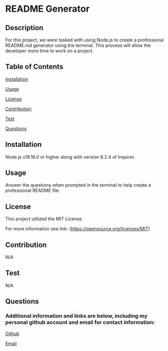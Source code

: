 # README Generator

## Description
For this project, we were tasked with using Node.js to create a professional README.md generator using the terminal. This process will allow the developer more time to work on a project.

## Table of Contents
[Installation](#installation)

  [Usage](#usage)

  [License](#license)

  [Contribution](#contribution)

  [Test](#test)

  [Questions](#questions) 

  ## Installation
  Node.js v18.16.0 or higher along with version 8.2.4 of Inquirer.

  ## Usage
  Answer the questions when prompted in the terminal to help create a professional README file.


  ## License 
  This project utilized the MIT License. 

  For more information see link: (https://opensource.org/licenses/MIT)

  ## Contribution 

  N/A

  ## Test

  N/A

  ## Questions

  ### Additional information and links are below, including my personal github account and email for contact information:

  [Github](https://github.com/mserafin20)

  [Email](mailto:mmserafin20@gmail.com)

